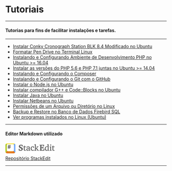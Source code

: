 Tutoriais
===============================================

--------------------

#### Tutorias para fins de facilitar instalações e tarefas.

--------------------

- [Instalar Conky Cronograph Station BLK 8.4 Modificado no Ubuntu](https://github.com/CristianAmbrosi/tutoriais/blob/master/Instalar%20Conky%20Cronograph%20Station%20BLK.md)
- [Formatar Pen Drive no Terminal Linux](https://github.com/CristianAmbrosi/tutoriais/blob/master/Formatar%20Pen%20Drive%20no%20Terminal%20Linux.md)
- [Instalando e Configurando Ambiente de Desenvolvimento PHP no Ubuntu >= 16.04](https://github.com/CristianAmbrosi/tutoriais/blob/master/Instalando%20e%20Configurando%20Ambiente%20de%20Desenvolvimento%20PHP.md)
- [Instalar as versões do PHP 5.6 e PHP 7.1 juntas no Ubuntu >= 14.04](https://github.com/CristianAmbrosi/tutoriais/blob/master/Instalar%20as%20vers%C3%B5es%20do%20PHP%205.6%20e%20PHP%207.1%20juntas%20no%20Ubuntu.md)
- [Instalando e Configurando o Composer](https://github.com/CristianAmbrosi/tutoriais/blob/master/Instalando%20e%20Configurando%20o%20Composer.md)
- [Instalando e Configurando o Git com o GitHub](https://github.com/CristianAmbrosi/tutoriais/blob/master/Instalando%20e%20Configurando%20o%20Git%20com%20o%20GitHub.md)
- [Instalar o Node.js no Ubuntu](https://github.com/CristianAmbrosi/tutoriais/blob/master/Instalar%20Node.js%20no%20Ubuntu.md)
- [Instalar compilador G++ e Code::Blocks no Ubuntu](https://github.com/CristianAmbrosi/tutoriais/blob/master/Instalar%20G++%20e%20CodeBlocks%20no%20Ubuntu.md)
- [Instalar Java no Ubuntu](https://github.com/CristianAmbrosi/tutoriais/blob/master/Instalar%20Java%20no%20Ubuntu.md)
- [Instalar Netbeans no Ubuntu](https://github.com/CristianAmbrosi/tutoriais/blob/master/Instalar%20Netbeans%20no%20Ubuntu.md)
- [Permissões de um Arquivo ou Diretório no Linux](https://github.com/CristianAmbrosi/tutoriais/blob/master/Permiss%C3%B5es%20de%20um%20Arquivo%20ou%20Diret%C3%B3rio%20no%20Linux.md)
- [Backup e Restore no Banco de Dados Firebird SQL](https://github.com/CristianAmbrosi/tutoriais/blob/master/Backup%20e%20Restore%20no%20Banco%20de%20Dados%20Firebird%20SQL.md)
- [Ver programas instalados no Linux (Ubuntu)](https://github.com/CristianAmbrosi/tutoriais/blob/master/Ver%20programas%20instalados%20no%20Linux%20%28Ubuntu%29.md)

--------------------

#### Editor Markdown utilizado
 [![](https://github.com/CristianAmbrosi/tutoriais/blob/master/images/stackedit.png "StackeEdit")](https://stackedit.io) </br>
 [Repositório StackEdit](https://github.com/benweet/stackedit)

--------------------

